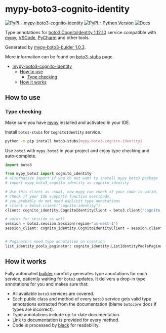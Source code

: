 # mypy-boto3-cognito-identity

[![PyPI - mypy-boto3-cognito-identity](https://img.shields.io/pypi/v/mypy-boto3-cognito-identity.svg?color=blue)](https://pypi.org/project/mypy-boto3-cognito-identity)
[![PyPI - Python Version](https://img.shields.io/pypi/pyversions/mypy-boto3-cognito-identity.svg?color=blue)](https://pypi.org/project/mypy-boto3-cognito-identity)
[![Docs](https://img.shields.io/readthedocs/mypy-boto3-builder.svg?color=blue)](https://mypy-boto3-builder.readthedocs.io/)

Type annotations for
[boto3.CognitoIdentity 1.12.10](https://boto3.amazonaws.com/v1/documentation/api/1.12.10/reference/services/cognito-identity.html#CognitoIdentity) service
compatible with [mypy](https://github.com/python/mypy), [VSCode](https://code.visualstudio.com/),
[PyCharm](https://www.jetbrains.com/pycharm/) and other tools.

Generated by [mypy-boto3-buider 1.0.3](https://github.com/vemel/mypy_boto3_builder).

More information can be found on [boto3-stubs](https://pypi.org/project/boto3-stubs/) page.

- [mypy-boto3-cognito-identity](#mypy-boto3-cognito-identity)
  - [How to use](#how-to-use)
    - [Type checking](#type-checking)
  - [How it works](#how-it-works)

## How to use

### Type checking

Make sure you have [mypy](https://github.com/python/mypy) installed and activated in your IDE.

Install `boto3-stubs` for `CognitoIdentity` service.

```bash
python -m pip install boto3-stubs[mypy-boto3-cognito-identity]
```

Use `boto3` with `mypy_boto3` in your project and enjoy type checking and auto-complete.

```python
import boto3

from mypy_boto3 import cognito_identity
# alternative import if you do not want to install mypy_boto3 package
# import mypy_boto3_cognito_identity as cognito_identity

# Use this client as usual, now mypy can check if your code is valid.
# Check if your IDE supports function overloads,
# you probably do not need explicit type annotations
# client = boto3.client("cognito-identity")
client: cognito_identity.CognitoIdentityClient = boto3.client("cognito-identity")

# works for session as well
session = boto3.session.Session(region="us-west-1")
session_client: cognito_identity.CognitoIdentityClient = session.client("cognito-identity")


# Paginators need type annotation on creation
list_identity_pools_paginator: cognito_identity.ListIdentityPoolsPaginator = client.get_paginator("list_identity_pools")
```

## How it works

Fully automated [builder](https://github.com/vemel/mypy_boto3_builder) carefully generates
type annotations for each service, patiently waiting for `boto3` updates. It delivers
a drop-in type annotations for you and makes sure that:

- All available `boto3` services are covered.
- Each public class and method of every `boto3` service gets valid type annotations
  extracted from the documentation (blame `botocore` docs if types are incorrect).
- Type annotations include up-to-date documentation.
- Link to documentation is provided for every method.
- Code is processed by [black](https://github.com/psf/black) for readability.